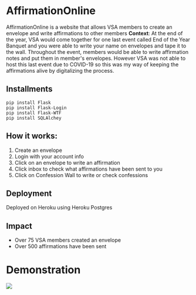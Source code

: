 # AffirmationOnline
AffirmationOnline is a website that allows VSA members to create an envelope and write affirmations to other members 
__Context__: At the end of the year, VSA would come together for one last event called End of the Year Banquet and you were able to write your name on envelopes and tape it to the wall. Throughout the event, members would be able to write affirmation notes and put them in member's envelopes. However VSA was not able to host this last event due to COVID-19 so this was my way of keeping the affirmations alive by digitalizing the process. 

## Installments
```
pip install Flask
pip install Flask-Login
pip install Flask-WTF
pip install SQLAlchey
```

## How it works:
1) Create an envelope
2) Login with your account info
3) Click on an envelope to write an affirmation
4) Click inbox to check what affirmations have been sent to you
5) Click on Confession Wall to write or check confessions

## Deployment
Deployed on Heroku using Heroku Postgres 

## Impact 
- Over 75 VSA members created an envelope
- Over 500 affirmations have been sent

# Demonstration 
![](demo.gif)
